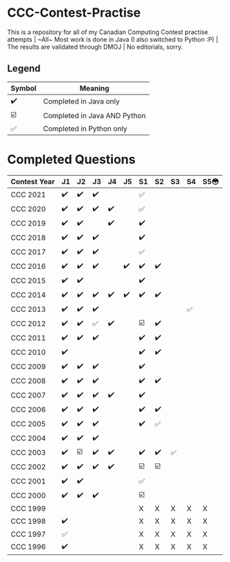 # CCC-Contest-Practise

This is a repository for all of my Canadian Computing Contest practise attempts | ~All~ Most work is done in Java (I also switched to Python :P) | The results are validated through DMOJ | No editorials, sorry.

## Legend

| Symbol                  | Meaning                      |
| ----------------------- | ---------------------------- |
| :heavy_check_mark:      | Completed in Java only       |
| :ballot_box_with_check: | Completed in Java AND Python |
| :white_check_mark:      | Completed in Python only     |

# Completed Questions

| Contest Year | J1                 | J2                      | J3                 | J4                 | J5                 | S1                      | S2                      | S3  | S4  | S5:flushed: |
| ------------ | ------------------ | ----------------------- | ------------------ | ------------------ | ------------------ | ----------------------- | ----------------------- | --- | --- | ----------- |
| CCC 2021     | :heavy_check_mark: | :heavy_check_mark:      | :heavy_check_mark: |                    |                    | :white_check_mark:      |                         |     |     |             |
| CCC 2020     | :heavy_check_mark: | :heavy_check_mark:      | :heavy_check_mark: | :heavy_check_mark: |                    | :white_check_mark:      |                         |     |     |             |
| CCC 2019     | :heavy_check_mark: | :heavy_check_mark:      |                    | :heavy_check_mark: |                    | :heavy_check_mark:      |                         |     |     |             |
| CCC 2018     | :heavy_check_mark: | :heavy_check_mark:      | :heavy_check_mark: |                    |                    | :heavy_check_mark:      |                         |     |     |             |
| CCC 2017     | :heavy_check_mark: | :heavy_check_mark:      | :heavy_check_mark: |                    |                    | :white_check_mark:      |                         |     |     |             |
| CCC 2016     | :heavy_check_mark: | :heavy_check_mark:      | :heavy_check_mark: |                    | :heavy_check_mark: | :heavy_check_mark:      | :heavy_check_mark:      |     |     |             |
| CCC 2015     | :heavy_check_mark: | :heavy_check_mark:      |                    |                    |                    | :heavy_check_mark:      |                         |     |     |             |
| CCC 2014     | :heavy_check_mark: | :heavy_check_mark:      | :heavy_check_mark: | :heavy_check_mark: | :heavy_check_mark: | :heavy_check_mark:      | :heavy_check_mark:      |     |     |             |
| CCC 2013     | :heavy_check_mark: | :heavy_check_mark:      | :heavy_check_mark: |                    |                    |                         |                         |     |:white_check_mark:|             |
| CCC 2012     | :heavy_check_mark: | :heavy_check_mark:      | :white_check_mark: | :heavy_check_mark: |                    | :ballot_box_with_check: | :heavy_check_mark:      |     |     |             |
| CCC 2011     | :heavy_check_mark: | :heavy_check_mark:      | :heavy_check_mark: |                    |                    | :heavy_check_mark:      | :heavy_check_mark:      |     |     |             |
| CCC 2010     | :heavy_check_mark: |                         |                    |                    |                    | :heavy_check_mark:      | :heavy_check_mark:      |     |     |             |
| CCC 2009     | :heavy_check_mark: | :heavy_check_mark:      | :heavy_check_mark: |                    |                    | :heavy_check_mark:      |                         |     |     |             |
| CCC 2008     | :heavy_check_mark: | :heavy_check_mark:      | :heavy_check_mark: |                    |                    | :heavy_check_mark:      | :heavy_check_mark:      |     |     |             |
| CCC 2007     | :heavy_check_mark: | :heavy_check_mark:      | :heavy_check_mark: | :heavy_check_mark: |                    | :heavy_check_mark:      |                         |     |     |             |
| CCC 2006     | :heavy_check_mark: | :heavy_check_mark:      | :heavy_check_mark: |                    |                    | :heavy_check_mark:      | :heavy_check_mark:      |     |     |             |
| CCC 2005     | :heavy_check_mark: | :heavy_check_mark:      | :heavy_check_mark: |                    |                    | :heavy_check_mark:      | :white_check_mark:      |     |     |             |
| CCC 2004     | :heavy_check_mark: | :heavy_check_mark:      | :heavy_check_mark: |                    |                    |                         |                         |     |     |             |
| CCC 2003     | :heavy_check_mark: | :ballot_box_with_check: | :heavy_check_mark: | :heavy_check_mark: |                    | :heavy_check_mark:      | :heavy_check_mark:      |:white_check_mark:|     |             |
| CCC 2002     | :heavy_check_mark: | :heavy_check_mark:      | :heavy_check_mark: | :heavy_check_mark: |                    | :ballot_box_with_check: | :ballot_box_with_check: |     |     |             |
| CCC 2001     | :heavy_check_mark: | :heavy_check_mark:      |                    |                    |                    | :white_check_mark:      |                         |     |     |             |
| CCC 2000     | :heavy_check_mark: | :heavy_check_mark:      | :heavy_check_mark: |                    |                    | :ballot_box_with_check: |                         |     |     |             |
| CCC 1999     |                    |                         |                    |                    |                    | X                       | X                       | X   | X   | X           |
| CCC 1998     | :heavy_check_mark: |                         |                    |                    |                    | X                       | X                       | X   | X   | X           |
| CCC 1997     | :white_check_mark: |                         |                    |                    |                    | X                       | X                       | X   | X   | X           |
| CCC 1996     | :heavy_check_mark: |                         |                    |                    |                    | X                       | X                       | X   | X   | X           |
